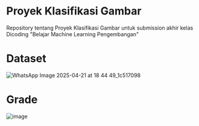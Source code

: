 # Proyek Klasifikasi Gambar
Repository tentang Proyek Klasifikasi Gambar untuk submission akhir kelas Dicoding "Belajar Machine Learning Pengembangan"

# Dataset
![WhatsApp Image 2025-04-21 at 18 44 49_1c517098](https://github.com/user-attachments/assets/5722aeb6-05cb-4431-ae7e-98553962c1e6)

# Grade 
![image](https://github.com/user-attachments/assets/3d0db2c9-a4e7-47be-9870-49459bfe94bb)
